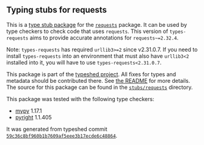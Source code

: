 ## Typing stubs for requests

This is a [type stub package](https://typing.python.org/en/latest/tutorials/external_libraries.html)
for the [`requests`](https://github.com/psf/requests) package. It can be used by type checkers
to check code that uses `requests`. This version of
`types-requests` aims to provide accurate annotations for
`requests~=2.32.4`.

Note: `types-requests` has required `urllib3>=2` since v2.31.0.7. If you need to install `types-requests` into an environment that must also have `urllib3<2` installed into it, you will have to use `types-requests<2.31.0.7`.

This package is part of the [typeshed project](https://github.com/python/typeshed).
All fixes for types and metadata should be contributed there.
See [the README](https://github.com/python/typeshed/blob/main/README.md)
for more details. The source for this package can be found in the
[`stubs/requests`](https://github.com/python/typeshed/tree/main/stubs/requests)
directory.

This package was tested with the following type checkers:
* [mypy](https://github.com/python/mypy/) 1.17.1
* [pyright](https://github.com/microsoft/pyright) 1.1.405

It was generated from typeshed commit
[`59c36c8bf960b1b7609af5eee3b17ecde6c48864`](https://github.com/python/typeshed/commit/59c36c8bf960b1b7609af5eee3b17ecde6c48864).